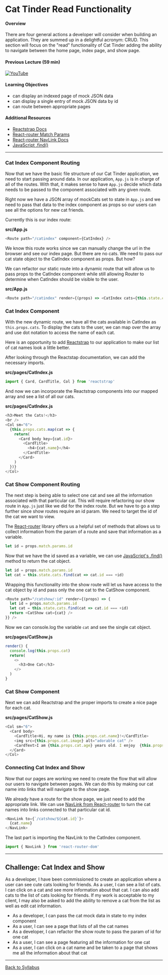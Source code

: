 # Cat Tinder Read Functionality

#### Overview
There are four general actions a developer will consider when building an application. They are summed up in a delightful acronym: CRUD. This section will focus on the "read" functionality of Cat Tinder adding the ability to navigate between the home page, index page, and show page.

#### Previous Lecture (59 min)
[![YouTube](http://img.youtube.com/vi/LrDBgcl3ZW0/0.jpg)](https://www.youtube.com/watch?v=LrDBgcl3ZW0)

#### Learning Objectives
- can display an indexed page of mock JSON data
- can display a single entry of mock JSON data by id
- can route between appropriate pages

#### Additional Resources
- [Reactstrap Docs](https://reactstrap.github.io/)
- [React-router Match Params](https://scotch.io/courses/using-react-router-4/route-params)
- [React-router NavLink Docs](https://reactrouter.com/web/api/NavLink)
- [JavaScript .find()](https://developer.mozilla.org/en-US/docs/Web/JavaScript/Reference/Global_Objects/Array/find)

---
### Cat Index Component Routing
Now that we have the basic file structure of our Cat Tinder application, we need to start passing around data. In our application, `App.js` is in charge of all of the routes. With that, it makes sense to have `App.js` decide which data needs to be passed to the component associated with any given route.

Right now we have a JSON array of mockCats set to state in `App.js` and we need to pass that data to the index component as props so our users can see all the options for new cat friends.

Currently this is our index route:

**src/App.js**
```javascript
<Route path="/catindex" component={CatIndex} />
```

We know this route works since we can manually change the url in the browser and see our index page. But there are no cats. We need to pass our cat state object to the CatIndex component as props. But how?

We can refactor our static route into a dynamic route that will allow us to pass props to the CatIndex component while still allowing Router to determine when CatIndex should be visible to the user.

**src/App.js**
```javascript
<Route path="/catindex" render={(props) => <CatIndex cats={this.state.cats} />} />
```

### Cat Index Component
With the new dynamic route, we have all the cats available in CatIndex as `this.props.cats`. To display the cats to the user, we can map over the array and use dot notation to access the name of each cat.

Here is an opportunity to add [Reactstrap](https://reactstrap.github.io/) to our application to make our list of cat names look a little better.

After looking through the Reactstap documentation, we can add the necessary imports.

**src/pages/CatIndex.js**
```javascript
import { Card, CardTitle, Col } from 'reactstrap'
```

And now we can incorporate the Reactstrap components into our mapped array and see a list of all our cats.

**src/pages/CatIndex.js**
```javascript
<h3>Meet the Cats!</h3>
<br />
<Col sm="6">
  {this.props.cats.map(cat => {
    return(
      <Card body key={cat.id}>
        <CardTitle>
          <h4>{cat.name}</h4>
        </CardTitle>
      </Card>
    )
  })}
</Col>
```

### Cat Show Component Routing
The next step is being able to select one cat and see all the information associated with that particular cat. This will require refactoring our show route in `App.js` just like we did for the index route. But we have to go a step further since show routes require an id param. We need to target the id of the cat we want to view.

The [React-router](https://scotch.io/courses/using-react-router-4/route-params) library offers us a helpful set of methods that allows us to collect information from the param of a route and save that information as a variable.

```javascript
let id = props.match.params.id
```

Now that we have the id saved as a variable, we can use [ JavaScript's .find() ](https://developer.mozilla.org/en-US/docs/Web/JavaScript/Reference/Global_Objects/Array/find) method to return the cat object.
```javascript
let id = props.match.params.id
let cat = this.state.cats.find(cat => cat.id === +id)
```

Wrapping this functionality into the show route will let us have access to the cat object by id and pass only the one cat to the CatShow component.

```javascript
<Route path="/catshow/:id" render={(props) => {
  let id = props.match.params.id
  let cat = this.state.cats.find(cat => cat.id === +id)
  return <CatShow cat={cat} />
}} />
```

Now we can console.log the variable `cat` and see the single cat object.

**src/pages/CatShow.js**
```javascript
render() {
  console.log(this.props.cat)
  return(
    <>
      <h3>One Cat</h3>
    </>
  )
}
```

### Cat Show Component
Next we can add Reactstrap and the proper imports to create a nice page for each cat.

**src/pages/CatShow.js**
```javascript
<Col sm="6">
  <Card body>
    <CardTitle>Hi, my name is {this.props.cat.name}!</CardTitle>
    <img src={this.props.cat.image} alt="adorable cat" />
    <CardText>I am {this.props.cat.age} years old. I enjoy  {this.props.cat.enjoys}.</CardText>
  </Card>
</Col>
```

### Connecting Cat Index and Show
Now that our pages are working we need to create the flow that will allow our users to navigate between pages. We can do this by making our cat name into links that will navigate to the show page.

We already have a route for the show page, we just need to add the appropriate link. We can use [NavLink from React-router](https://reactrouter.com/web/api/NavLink) to turn the cat names into links connected to that particular cat id.

```javascript
<NavLink to={`/catshow/${cat.id}`}>
  {cat.name}
</NavLink>
```

The last part is importing the NavLink to the CatIndex component.

```javascript
import { NavLink } from 'react-router-dom'
```

---
## Challenge: Cat Index and Show
As a developer, I have been commissioned to create an application where a user can see cute cats looking for friends. As a user, I can see a list of cats. I can click on a cat and see more information about that cat. I can also add cats to the list of cats looking for friends. If my work is acceptable to my client, I may also be asked to add the ability to remove a cat from the list as well as edit cat information.

- As a developer, I can pass the cat mock data in state to my index component
- As a user, I can see a page that lists of all the cat names
- As a developer, I can refactor the show route to pass the param of id for one cat
- As a user, I can see a page featuring all the information for one cat
- As a user, I can click on a cat name and be taken to a page that shows me all the information about that cat

---
[Back to Syllabus](../../README.md#cat-tinder-frontend)
